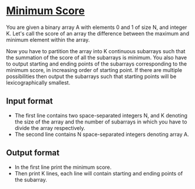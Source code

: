 # [Minimum Score][link]

You are given a binary array A with elements 0 and 1 of size N, and integer K. Let's call the score of an array the difference between the maximum and minimum element within the array.

Now you have to partition the array into K continuous subarrays such that the summation of the score of all the subarrays is minimum. You also have to output starting and ending points of the subarrays corresponding to the minimum score, in increasing order of starting point. If there are multiple possibilities then output the subarrays such that starting points will be lexicographically smallest.

## Input format

- The first line contains two space-separated integers N, and K denoting the size of the array and the number of subarrays in which you have to divide the array respectively.
- The second line contains N space-separated integers denoting array A.

## Output format

- In the first line print the minimum score.
- Then print K lines, each line will contain starting and ending points of the subarray.

[link]: https://www.hackerearth.com/practice/algorithms/greedy/basics-of-greedy-algorithms/practice-problems/algorithm/minimum-score-1528c5c0/
